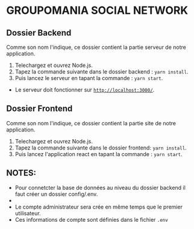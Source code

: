 # GROUPOMANIA SOCIAL NETWORK

## Dossier Backend
Comme son nom l'indique, ce dossier contient la partie serveur de notre application.

1. Telechargez et ouvrez Node.js. 
2. Tapez la commande suivante dans le dossier backend : `yarn install`. 
3. Puis lancez le serveur en tapant la commande : `yarn start`.

- Le serveur doit fonctionner sur [`http://localhost:3000/`](http://localhost:3000/).

## Dossier Frontend
Comme son nom l'indique, ce dossier contient la partie site de notre application.

1. Telechargez et ouvrez Node.js. 
2. Tapez la commande suivante dans le dossier frontend: `yarn install`. 
3. Puis lancez l'application react en tapant la commande : `yarn start`.

## NOTES:
- Pour connetcter la base de données au niveau du dossier backend il faut créer un dossier config/.env.
- 
- Le compte administrateur sera crée en même temps que le premier utilisateur.
- Ces informations de compte sont définies dans le fichier `.env`
